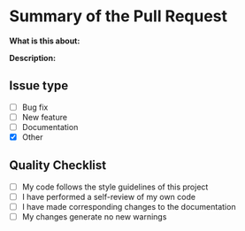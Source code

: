 # Summary of the Pull Request

**What is this about:** 

**Description:** 

## Issue type

- [ ] Bug fix
- [ ] New feature
- [ ] Documentation
- [x] Other

## Quality Checklist

- [ ] My code follows the style guidelines of this project
- [ ] I have performed a self-review of my own code
- [ ] I have made corresponding changes to the documentation
- [ ] My changes generate no new warnings